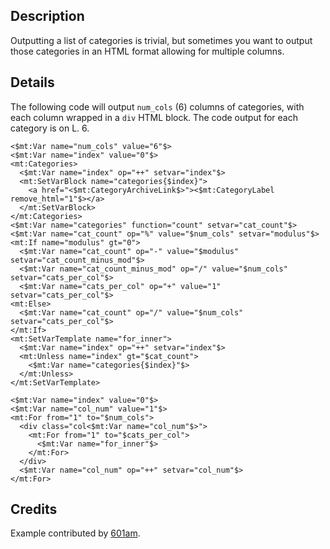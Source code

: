## Description

Outputting a list of categories is trivial, but sometimes you want to output those categories in an HTML format allowing for multiple columns.

## Details

The following code will output `num_cols` (6) columns of categories, with each column wrapped in a `div` HTML block. The code output for each category is on L. 6.

    <$mt:Var name="num_cols" value="6"$>
    <$mt:Var name="index" value="0"$>
    <mt:Categories>
      <$mt:Var name="index" op="++" setvar="index"$>
      <mt:SetVarBlock name="categories{$index}">
        <a href="<$mt:CategoryArchiveLink$>"><$mt:CategoryLabel remove_html="1"$></a>
      </mt:SetVarBlock>
    </mt:Categories>
    <$mt:Var name="categories" function="count" setvar="cat_count"$>
    <$mt:Var name="cat_count" op="%" value="$num_cols" setvar="modulus"$>
    <mt:If name="modulus" gt="0">
      <$mt:Var name="cat_count" op="-" value="$modulus" setvar="cat_count_minus_mod"$>
      <$mt:Var name="cat_count_minus_mod" op="/" value="$num_cols" setvar="cats_per_col"$>
      <$mt:Var name="cats_per_col" op="+" value="1" setvar="cats_per_col"$>
    <mt:Else>
      <$mt:Var name="cat_count" op="/" value="$num_cols" setvar="cats_per_col"$>
    </mt:If>
    <mt:SetVarTemplate name="for_inner">
      <$mt:Var name="index" op="++" setvar="index"$>
      <mt:Unless name="index" gt="$cat_count">
        <$mt:Var name="categories{$index}"$>
      </mt:Unless>
    </mt:SetVarTemplate>

    <$mt:Var name="index" value="0"$>
    <$mt:Var name="col_num" value="1"$>
    <mt:For from="1" to="$num_cols">
      <div class="col<$mt:Var name="col_num"$>">
        <mt:For from="1" to="$cats_per_col">
          <$mt:Var name="for_inner"$>
        </mt:For>
      </div>
      <$mt:Var name="col_num" op="++" setvar="col_num"$>
    </mt:For>

## Credits

Example contributed by [601am](http://601am.com).
